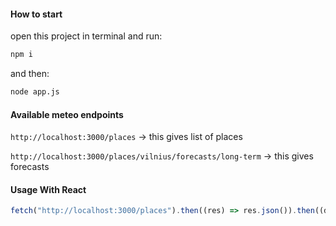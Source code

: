 #### How to start

open this project in terminal and run:

```bash
npm i
```

and then:

```bash
node app.js
```

#### Available meteo endpoints

`http://localhost:3000/places` -> this gives list of places

`http://localhost:3000/places/vilnius/forecasts/long-term` -> this gives forecasts

#### Usage With React

```javascript
fetch("http://localhost:3000/places").then((res) => res.json()).then((data) => setData(data))
```
